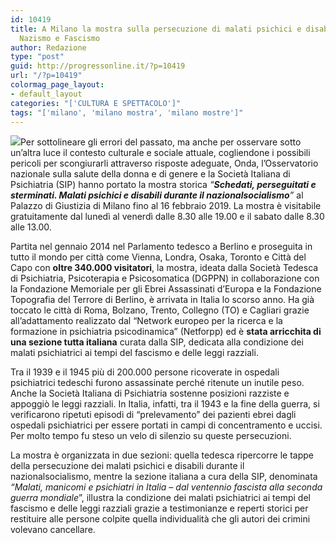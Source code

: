 ```yaml
---
id: 10419
title: A Milano la mostra sulla persecuzione di malati psichici e disabili durante
  Nazismo e Fascismo
author: Redazione
type: "post"
guid: http://progressonline.it/?p=10419
url: "/?p=10419"
colormag_page_layout:
- default_layout
categories: "['CULTURA E SPETTACOLO']"
tags: "['milano', 'milano mostra', 'milano mostre']"
---
```


![](https://progressonline.it/wp-content/uploads/2019/01/mostra-milano-malati-psichici-sterminati-durante-nazismo-410.jpg)Per sottolineare gli errori del passato, ma anche per osservare sotto un’altra luce il contesto culturale e sociale attuale, cogliendone i possibili pericoli per scongiurarli attraverso risposte adeguate, Onda, l’Osservatorio nazionale sulla salute della donna e di genere e la Società Italiana di Psichiatria (SIP) hanno portato la mostra storica *“**Schedati, perseguitati e sterminati. Malati psichici e disabili durante il nazionalsocialismo**”* al Palazzo di Giustizia di Milano fino al 16 febbraio 2019. La mostra è visitabile gratuitamente dal lunedì al venerdì dalle 8.30 alle 19.00 e il sabato dalle 8.30 alle 13.00.

Partita nel gennaio 2014 nel Parlamento tedesco a Berlino e proseguita in tutto il mondo per città come Vienna, Londra, Osaka, Toronto e Città del Capo con **oltre 340.000 visitatori**, la mostra, ideata dalla Società Tedesca di Psichiatria, Psicoterapia e Psicosomatica (DGPPN) in collaborazione con la Fondazione Memoriale per gli Ebrei Assassinati d’Europa e la Fondazione Topografia del Terrore di Berlino, è arrivata in Italia lo scorso anno. Ha già toccato le città di Roma, Bolzano, Trento, Collegno (TO) e Cagliari grazie all’adattamento realizzato dal “Network europeo per la ricerca e la formazione in psichiatria psicodinamica” (Netforpp) ed è **stata arricchita di una sezione tutta italiana** curata dalla SIP, dedicata alla condizione dei malati psichiatrici ai tempi del fascismo e delle leggi razziali.

Tra il 1939 e il 1945 più di 200.000 persone ricoverate in ospedali psichiatrici tedeschi furono assassinate perché ritenute un inutile peso. Anche la Società Italiana di Psichiatria sostenne posizioni razziste e appoggiò le leggi razziali. In Italia, infatti, tra il 1943 e la fine della guerra, si verificarono ripetuti episodi di “prelevamento” dei pazienti ebrei dagli ospedali psichiatrici per essere portati in campi di concentramento e uccisi. Per molto tempo fu steso un velo di silenzio su queste persecuzioni.

La mostra è organizzata in due sezioni: quella tedesca ripercorre le tappe della persecuzione dei malati psichici e disabili durante il nazionalsocialismo, mentre la sezione italiana a cura della SIP, denominata *“Malati, manicomi e psichiatri in Italia – dal ventennio fascista alla seconda guerra mondiale*”, illustra la condizione dei malati psichiatrici ai tempi del fascismo e delle leggi razziali grazie a testimonianze e reperti storici per restituire alle persone colpite quella individualità che gli autori dei crimini volevano cancellare.